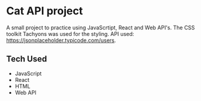 # Cat API project

A small project to practice using JavaScrtipt, React and Web API's. 
The CSS toolkit Tachyons was used for the styling. API used: https://jsonplaceholder.typicode.com/users.

## Tech Used
* JavaScript
* React
* HTML
* Web API
